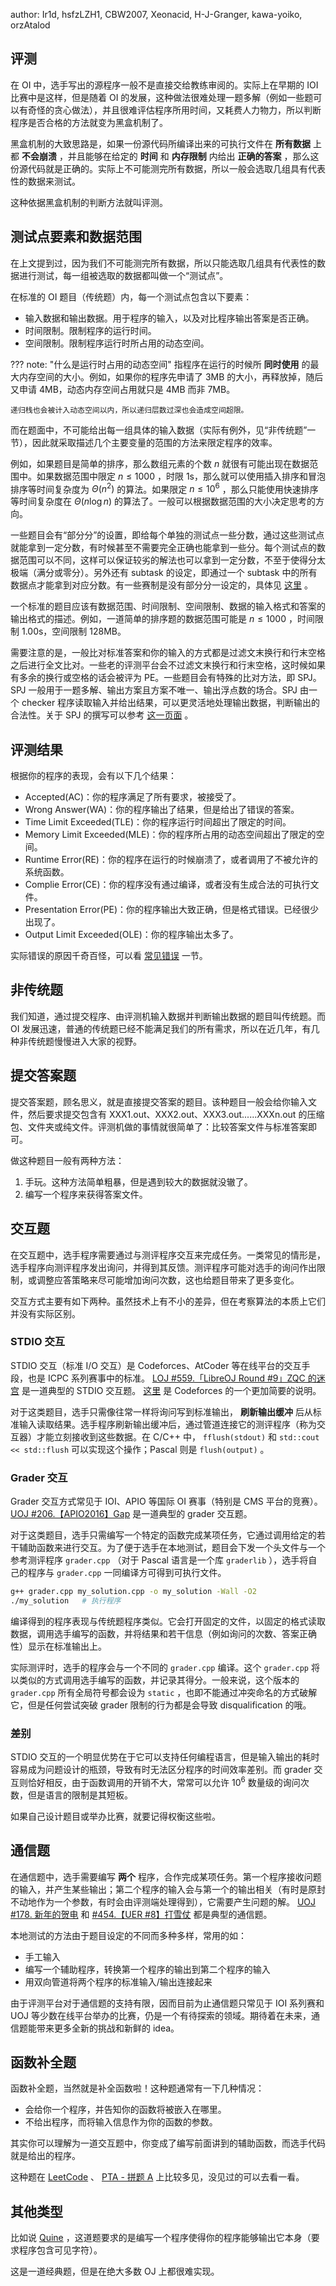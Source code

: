 author: Ir1d, hsfzLZH1, CBW2007, Xeonacid, H-J-Granger, kawa-yoiko, orzAtalod

## 评测

在 OI 中，选手写出的源程序一般不是直接交给教练审阅的。实际上在早期的 IOI 比赛中是这样，但是随着 OI 的发展，这种做法很难处理一题多解（例如一些题可以有奇怪的贪心做法），并且很难评估程序所用时间，又耗费人力物力，所以判断程序是否合格的方法就变为黑盒机制了。

黑盒机制的大致思路是，如果一份源代码所编译出来的可执行文件在 **所有数据** 上都 **不会崩溃** ，并且能够在给定的 **时间** 和 **内存限制** 内给出 **正确的答案** ，那么这份源代码就是正确的。实际上不可能测完所有数据，所以一般会选取几组具有代表性的数据来测试。

这种依据黑盒机制的判断方法就叫评测。

## 测试点要素和数据范围

在上文提到过，因为我们不可能测完所有数据，所以只能选取几组具有代表性的数据进行测试，每一组被选取的数据都叫做一个“测试点”。

在标准的 OI 题目（传统题）内，每一个测试点包含以下要素：

-   输入数据和输出数据。用于程序的输入，以及对比程序输出答案是否正确。
-   时间限制。限制程序的运行时间。
-   空间限制。限制程序运行时所占用的动态空间。

??? note: "什么是运行时占用的动态空间"
    指程序在运行的时候所 **同时使用** 的最大内存空间的大小。例如，如果你的程序先申请了 3MB 的大小，再释放掉，随后又申请 4MB，动态内存空间占用就只是 4MB 而非 7MB。

    递归栈也会被计入动态空间以内，所以递归层数过深也会造成空间超限。

而在题面中，不可能给出每一组具体的输入数据（实际有例外，见“非传统题”一节），因此就采取描述几个主要变量的范围的方法来限定程序的效率。

例如，如果题目是简单的排序，那么数组元素的个数 $n$ 就很有可能出现在数据范围中。如果数据范围中限定 $n\leq 1000$ ，时限 1s，那么就可以使用插入排序和冒泡排序等时间复杂度为 $\Theta(n^2)$ 的算法。如果限定 $n\leq 10^6$ ，那么只能使用快速排序等时间复杂度在 $\Theta(n\log n)$ 的算法了。一般可以根据数据范围的大小决定思考的方向。

一些题目会有“部分分”的设置，即给每个单独的测试点一些分数，通过这些测试点就能拿到一定分数，有时候甚至不需要完全正确也能拿到一些分。每个测试点的数据范围可以不同，这样可以保证较劣的解法也可以拿到一定分数，不至于使得分太极端（满分或零分）。另外还有 subtask 的设定，即通过一个 subtask 中的所有数据点才能拿到对应分数。有一些赛制是没有部分分一设定的，具体见 [这里](./oi.md) 。

一个标准的题目应该有数据范围、时间限制、空间限制、数据的输入格式和答案的输出格式的描述。例如，一道简单的排序题的数据范围可能是 $n\leq 1000$ ，时间限制 1.00s，空间限制 128MB。

需要注意的是，一般比对标准答案和你的输入的方式都是过滤文末换行和行末空格之后进行全文比对。一些老的评测平台会不过滤文末换行和行末空格，这时候如果有多余的换行或空格的话会被评为 PE。一些题目会有特殊的比对方法，即 SPJ。SPJ 一般用于一题多解、输出方案且方案不唯一、输出浮点数的场合。SPJ 由一个 checker 程序读取输入并给出结果，可以更灵活地处理输出数据，判断输出的合法性。关于 SPJ 的撰写可以参考 [这一页面](./spj.md) 。

## 评测结果

根据你的程序的表现，会有以下几个结果：

-   Accepted(AC)：你的程序满足了所有要求，被接受了。
-   Wrong Answer(WA)：你的程序输出了结果，但是给出了错误的答案。
-   Time Limit Exceeded(TLE)：你的程序运行时间超出了限定的时间。
-   Memory Limit Exceeded(MLE)：你的程序所占用的动态空间超出了限定的空间。
-   Runtime Error(RE)：你的程序在运行的时候崩溃了，或者调用了不被允许的系统函数。
-   Complie Error(CE)：你的程序没有通过编译，或者没有生成合法的可执行文件。
-   Presentation Error(PE)：你的程序输出大致正确，但是格式错误。已经很少出现了。
-   Output Limit Exceeded(OLE)：你的程序输出太多了。

实际错误的原因千奇百怪，可以看 [常见错误](./common-mistakes.md) 一节。

## 非传统题

我们知道，通过提交程序、由评测机输入数据并判断输出数据的题目叫传统题。而 OI 发展迅速，普通的传统题已经不能满足我们的所有需求，所以在近几年，有几种非传统题慢慢进入大家的视野。

## 提交答案题

提交答案题，顾名思义，就是直接提交答案的题目。该种题目一般会给你输入文件，然后要求提交包含有 XXX1.out、XXX2.out、XXX3.out......XXXn.out 的压缩包、文件夹或纯文件。评测机做的事情就很简单了：比较答案文件与标准答案即可。

做这种题目一般有两种方法：

1.  手玩。这种方法简单粗暴，但是遇到较大的数据就没辙了。
2.  编写一个程序来获得答案文件。

## 交互题

在交互题中，选手程序需要通过与测评程序交互来完成任务。一类常见的情形是，选手程序向测评程序发出询问，并得到其反馈。测评程序可能对选手的询问作出限制，或调整应答策略来尽可能增加询问次数，这也给题目带来了更多变化。

交互方式主要有如下两种。虽然技术上有不小的差异，但在考察算法的本质上它们并没有实际区别。

### STDIO 交互

STDIO 交互（标准 I/O 交互）是 Codeforces、AtCoder 等在线平台的交互手段，也是 ICPC 系列赛事中的标准。 [LOJ #559.「LibreOJ Round #9」ZQC 的迷宫](https://loj.ac/problem/559) 是一道典型的 STDIO 交互题。 [这里](https://codeforces.com/blog/entry/45307) 是 Codeforces 的一个更加简要的说明。

对于这类题目，选手只需像往常一样将询问写到标准输出， **刷新输出缓冲** 后从标准输入读取结果。选手程序刷新输出缓冲后，通过管道连接它的测评程序（称为交互器）才能立刻接收到这些数据。在 C/C++ 中， `fflush(stdout)` 和 `std::cout << std::flush` 可以实现这个操作；Pascal 则是 `flush(output)` 。

### Grader 交互

Grader 交互方式常见于 IOI、APIO 等国际 OI 赛事（特别是 CMS 平台的竞赛）。 [UOJ #206.【APIO2016】Gap](http://uoj.ac/problem/206) 是一道典型的 grader 交互题。

对于这类题目，选手只需编写一个特定的函数完成某项任务，它通过调用给定的若干辅助函数来进行交互。为了便于选手在本地测试，题目会下发一个头文件与一个参考测评程序 `grader.cpp` （对于 Pascal 语言是一个库 `graderlib` ），选手将自己的程序与 `grader.cpp` 一同编译方可得到可执行文件。

```sh
g++ grader.cpp my_solution.cpp -o my_solution -Wall -O2
./my_solution   # 执行程序
```

编译得到的程序表现与传统题程序类似。它会打开固定的文件，以固定的格式读取数据，调用选手编写的函数，并将结果和若干信息（例如询问的次数、答案正确性）显示在标准输出上。

实际测评时，选手的程序会与一个不同的 `grader.cpp` 编译。这个 `grader.cpp` 将以类似的方式调用选手编写的函数，并记录其得分。一般来说，这个版本的 `grader.cpp` 所有全局符号都会设为 `static` ，也即不能通过冲突命名的方式破解它，但是任何尝试突破 grader 限制的行为都是会导致 disqualification 的哦。

### 差别

STDIO 交互的一个明显优势在于它可以支持任何编程语言，但是输入输出的耗时容易成为问题设计的瓶颈，导致有时无法区分程序的时间效率差别。而 grader 交互则恰好相反，由于函数调用的开销不大，常常可以允许 $10^6$ 数量级的询问次数，但是语言的限制是其短板。

如果自己设计题目或举办比赛，就要记得权衡这些啦。

## 通信题

在通信题中，选手需要编写 **两个** 程序，合作完成某项任务。第一个程序接收问题的输入，并产生某些输出；第二个程序的输入会与第一个的输出相关（有时是原封不动地作为一个参数，有时会由评测端处理得到），它需要产生问题的解。 [UOJ #178. 新年的贺电](http://uoj.ac/problem/178) 和 [#454.【UER #8】打雪仗](http://uoj.ac/problem/454) 都是典型的通信题。

本地测试的方法由于题目设定的不同而多种多样，常用的如：

-   手工输入
-   编写一个辅助程序，转换第一个程序的输出到第二个程序的输入
-   用双向管道将两个程序的标准输入/输出连接起来

由于评测平台对于通信题的支持有限，因而目前为止通信题只常见于 IOI 系列赛和 UOJ 等少数在线平台举办的比赛，仍是一个有待探索的领域。期待着在未来，通信题能带来更多全新的挑战和新鲜的 idea。

## 函数补全题

函数补全题，当然就是补全函数啦！这种题通常有一下几种情况：

-   会给你一个程序，并告知你的函数将被嵌入在哪里。
-   不给出程序，而将输入信息作为你的函数的参数。

其实你可以理解为一道交互题中，你变成了编写前面讲到的辅助函数，而选手代码就是给出的程序。

这种题在 [LeetCode](https://leetcode.com/) 、 [PTA - 拼题 A](https://pintia.cn/problem-sets) 上比较多见，没见过的可以去看一看。

## 其他类型

比如说 [Quine](https://loj.ac/problem/4) ，这道题要求的是编写一个程序使得你的程序能够输出它本身（要求程序包含可见字符）。

这是一道经典题，但是在绝大多数 OJ 上都很难实现。
